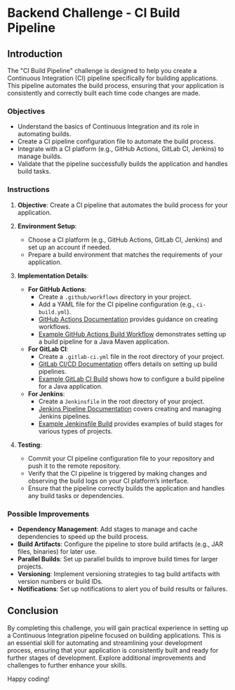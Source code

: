 # Backend Challenge - CI Build Pipeline

## Introduction

The "CI Build Pipeline" challenge is designed to help you create a Continuous Integration (CI) pipeline specifically for building applications. This pipeline automates the build process, ensuring that your application is consistently and correctly built each time code changes are made.

### Objectives

- Understand the basics of Continuous Integration and its role in automating builds.
- Create a CI pipeline configuration file to automate the build process.
- Integrate with a CI platform (e.g., GitHub Actions, GitLab CI, Jenkins) to manage builds.
- Validate that the pipeline successfully builds the application and handles build tasks.

### Instructions

1. **Objective**: Create a CI pipeline that automates the build process for your application.

2. **Environment Setup**:
   - Choose a CI platform (e.g., GitHub Actions, GitLab CI, Jenkins) and set up an account if needed.
   - Prepare a build environment that matches the requirements of your application.

3. **Implementation Details**:
   - **For GitHub Actions**:
     - Create a `.github/workflows` directory in your project.
     - Add a YAML file for the CI pipeline configuration (e.g., `ci-build.yml`).
     - [GitHub Actions Documentation](https://docs.github.com/en/actions) provides guidance on creating workflows.
     - [Example GitHub Actions Build Workflow](https://github.com/actions/starter-workflows/blob/main/ci/java-maven.yml) demonstrates setting up a build pipeline for a Java Maven application.
   - **For GitLab CI**:
     - Create a `.gitlab-ci.yml` file in the root directory of your project.
     - [GitLab CI/CD Documentation](https://docs.gitlab.com/ee/ci/) offers details on setting up build pipelines.
     - [Example GitLab CI Build](https://docs.gitlab.com/ee/ci/examples/java.html) shows how to configure a build pipeline for a Java application.
   - **For Jenkins**:
     - Create a `Jenkinsfile` in the root directory of your project.
     - [Jenkins Pipeline Documentation](https://www.jenkins.io/doc/book/pipeline/) covers creating and managing Jenkins pipelines.
     - [Example Jenkinsfile Build](https://www.jenkins.io/doc/book/pipeline/syntax/#build) provides examples of build stages for various types of projects.

4. **Testing**:
   - Commit your CI pipeline configuration file to your repository and push it to the remote repository.
   - Verify that the CI pipeline is triggered by making changes and observing the build logs on your CI platform’s interface.
   - Ensure that the pipeline correctly builds the application and handles any build tasks or dependencies.

### Possible Improvements

- **Dependency Management**: Add stages to manage and cache dependencies to speed up the build process.
- **Build Artifacts**: Configure the pipeline to store build artifacts (e.g., JAR files, binaries) for later use.
- **Parallel Builds**: Set up parallel builds to improve build times for larger projects.
- **Versioning**: Implement versioning strategies to tag build artifacts with version numbers or build IDs.
- **Notifications**: Set up notifications to alert you of build results or failures.

## Conclusion

By completing this challenge, you will gain practical experience in setting up a Continuous Integration pipeline focused on building applications. This is an essential skill for automating and streamlining your development process, ensuring that your application is consistently built and ready for further stages of development. Explore additional improvements and challenges to further enhance your skills.

Happy coding!
